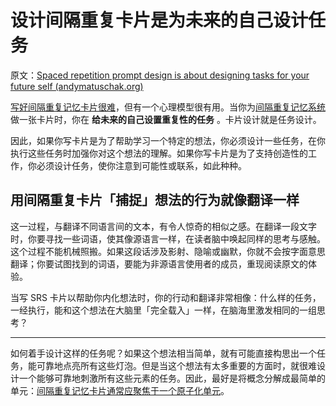 # 设计间隔重复卡片是为未来的自己设计任务

原文：[Spaced repetition prompt design is about designing tasks for your future self (andymatuschak.org)](https://notes.andymatuschak.org/z4TCpuykanZCZYtC5xCccfuiTMZQzdeRv5BuW)

[写好间隔重复记忆卡片很难](https://notes.andymatuschak.org/z3ntJ7w9C3uapYp1m3gy2EK6PN788guzEoUNN)，但有一个心理模型很有用。当你为[间隔重复记忆系统](https://notes.andymatuschak.org/z4eXdSMJFv2qVGXSUEKH4vdcHBrLHcFY1ZGfC)做一张卡片时，你在 **给未来的自己设置重复性的任务** 。卡片设计就是任务设计。

因此，如果你写卡片是为了帮助学习一个特定的想法，你必须设计一些任务，在你执行这些任务时加强你对这个想法的理解。如果你写卡片是为了支持创造性的工作，你必须设计任务，使你注意到可能性或联系，如此种种。

## 用间隔重复卡片「捕捉」想法的行为就像翻译一样

这一过程，与翻译不同语言间的文本，有令人惊奇的相似之感。在翻译一段文字时，你要寻找一些词语，使其像源语言一样，在读者脑中唤起同样的思考与感触。这个过程不能机械照搬。如果这段话涉及影射、隐喻或幽默，你就不会按字面意思翻译；你要试图找到的词语，要能为非源语言使用者的成员，重现阅读原文的体验。

当写 SRS 卡片以帮助你内化想法时，你的行动和翻译非常相像：什么样的任务，一经执行，能和这个想法在大脑里「完全载入」一样，在脑海里激发相同的一组思考？

------

如何着手设计这样的任务呢？如果这个想法相当简单，就有可能直接构思出一个任务，能可靠地点亮所有这些灯泡。但是当这个想法有太多重要的方面时，就很难设计一个能够可靠地刺激所有这些元素的任务。因此，最好是将概念分解成最简单的单元：[间隔重复记忆卡片通常应聚焦于一个原子化单元](https://notes.andymatuschak.org/z8kPjeqPqJwLwqdVqPYBBTwfU3aczsFyvXFmx)。
